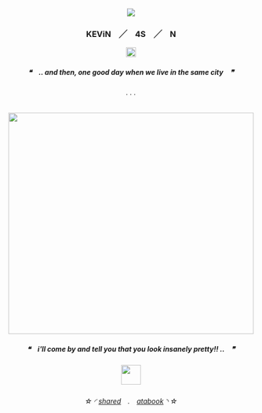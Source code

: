 <h5 align="center">

![](https://komarev.com/ghpvc/?username=N-0X0010010&label=GOOBERS!!&color=ffcb1b)

</p>
 
<h3 align="center">

KEViN　╱　4S　╱　N

</h3>

<p align="center">
  <img width="20" height="20" src="https://cdn.discordapp.com/emojis/1123739701648564385.gif?size=96&quality=lossless">
</p>
<h5 align="center">

❝　**.. and then, one good day when we live in the same city**　❞‎

</h5>  

<h6 align="center">
. . .
  </h6> 
<p align="center">
  <img width="500" height="450" src="https://static.wikia.nocookie.net/d75ad35f-72e2-47f6-af4d-4c87c0df80f1">
<h5 align="center">

❝　**i'll come by and tell you that you look insanely pretty!! ..**　❞‎
</p>
 
<h5 align="center">


<p align="center">
  <img width="40" height="40" src="https://cdn.discordapp.com/emojis/1225950927723171953.gif?size=96&quality=lossless">
</p>




<h6 align="center">

‎‎☆ ◜ [shared](https://rentry.co/ticklepickle)　.　[atabook](https://mephone.atabook.org) ◝ ☆
</h6> 

<!---
N-0X0010010/N-0X0010010 is a ✨ special ✨ repository because its `README.md` (this file) appears on your GitHub profile.
You can click the Preview link to take a look at your changes.
--->
